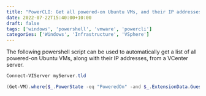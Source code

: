 ```yaml
---
title: "PowerCLI: Get all powered-on Ubuntu VMs, and their IP addresses"
date: 2022-07-22T15:40:00+10:00
draft: false
tags: ['windows', 'powershell', 'vmware', 'powercli']
categories: ['Windows', 'Infrastructure', 'VSphere']
---
```


The following powershell script can be used to automatically get a list of all powered-on Ubuntu VMs, along with their IP addresses, from a VCenter server.

```powershell
Connect-VIServer myServer.tld

(Get-VM).where{$_.PowerState -eq "PoweredOn" -and $_.ExtensionData.Guest.GuestFullName -match "Ubuntu"} | Select -Property Name, @{N="IP Address";E={$_.ExtensionData.Guest.IpAddress}}
```